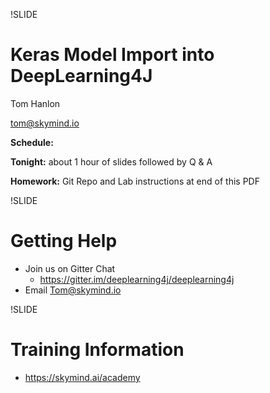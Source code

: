!SLIDE

# Keras Model Import into DeepLearning4J

Tom Hanlon

tom@skymind.io

**Schedule:** 

**Tonight:** about 1 hour of slides followed by Q & A

**Homework:** Git Repo and Lab instructions at end of this PDF

!SLIDE

# Getting Help

* Join us on Gitter Chat
  * https://gitter.im/deeplearning4j/deeplearning4j
* Email Tom@skymind.io

!SLIDE

# Training Information

* https://skymind.ai/academy
